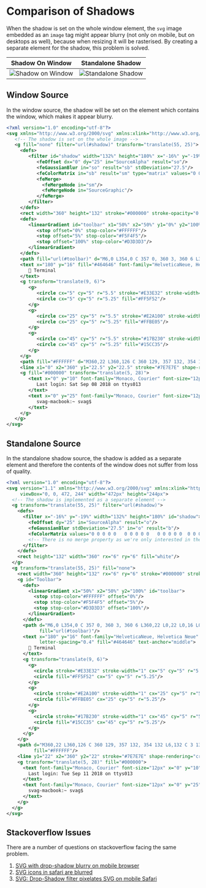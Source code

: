 # Comparison of Shadows

When the shadow is set on the whole window element, the `svg` image embedded as an `image` tag might appear blurry (not only on mobile, but on desktops as well), because when resizing it will be rasterised. By creating a separate element for the shadow, this problem is solved.

<table>
<thead>
 <tr>
  <th>
   Shadow On Window
  </th>
  <th>
   Standalone Shadow
  </th>
 </tr>
</thead>
<tbody>
  <tr>
   <td>
   <img alt="Shadow on Window" src="https://raw.github.com/artdecocode/daily-log/master/images/window.svg?sanitize=true">
   </td>
   <td>
   <img alt="Standalone Shadow" src="https://raw.github.com/artdecocode/daily-log/master/images/window2.svg?sanitize=true">
   </td>
  </tr>
</tbody>
</table>

## Window Source

In the window source, the shadow will be set on the element which contains the window, which makes it appear blurry.

```svg
<?xml version="1.0" encoding="utf-8"?>
<svg xmlns="http://www.w3.org/2000/svg" xmlns:xlink="http://www.w3.org/1999/xlink" width="472px" height="244px" version="1.1" viewBox="0, 0, 472, 244">
   <!-- The shadow is set on the whole image -->
   <g fill="none" filter="url(#shadow)" transform="translate(55, 25)">
     <defs>
        <filter id="shadow" width="132%" height="180%" x="-16%" y="-19%">
           <feOffset dx="0" dy="25" in="SourceAlpha" result="so"/>
           <feGaussianBlur in="so" result="sb" stdDeviation="27.5"/>
           <feColorMatrix in="sb" result="sm" type="matrix" values="0 0 0 0 0   0 0 0 0 0   0 0 0 0 0  0 0 0 0.5 0"/>
           <feMerge>
             <feMergeNode in="sm"/>
             <feMergeNode in="SourceGraphic"/>
           </feMerge>
        </filter>
     </defs>
     <rect width="360" height="132" stroke="#000000" stroke-opacity="0.2" rx="6"/>
     <defs>
        <linearGradient id="toolbar" x1="50%" x2="50%" y1="0%" y2="100%">
           <stop offset="0%" stop-color="#FFFFFF"/>
           <stop offset="5%" stop-color="#F5F4F5"/>
           <stop offset="100%" stop-color="#D3D3D3"/>
        </linearGradient>
     </defs>
     <path fill="url(#toolbar)" d="M6,0 L354,0 C 357 0, 360 3, 360 6 L360,22 L0,22 L0,16 L0,6 C 0 3, 3 0, 6 0"/>
     <text x="180" y="16" fill="#464646" font-family="HelveticaNeue, Helvetica Neue" font-size="13" letter-spacing="0.4" text-anchor="middle">
        🚞 Terminal
     </text>
     <g transform="translate(9, 6)">
        <g>
           <circle cx="5" cy="5" r="5.5" stroke="#E33E32" stroke-width="1"/>
           <circle cx="5" cy="5" r="5.25" fill="#FF5F52"/>
        </g>
        <g>
           <circle cx="25" cy="5" r="5.5" stroke="#E2A100" stroke-width="1"/>
           <circle cx="25" cy="5" r="5.25" fill="#FFBE05"/>
        </g>
        <g>
           <circle cx="45" cy="5" r="5.5" stroke="#17B230" stroke-width="1"/>
           <circle cx="45" cy="5" r="5.25" fill="#15CC35"/>
        </g>
     </g>
     <path fill="#FFFFFF" d="M360,22 L360,126 C 360 129, 357 132, 354 132 L6,132 C 3 132, 0 129, 0 126 L0,22 Z"/>
     <line x1="0" x2="360" y1="22.5" y2="22.5" stroke="#7E7E7E" shape-rendering="crispEdges"/>
     <g fill="#000000" transform="translate(5, 28)">
        <text x="0" y="10" font-family="Monaco, Courier" font-size="12px">
           Last login: Sat Sep 08 2018 on ttys013
        </text>
        <text x="0" y="25" font-family="Monaco, Courier" font-size="12px">
           svag-macbook:~ svag$
        </text>
     </g>
   </g>
</svg>
```

## Standalone Source

In the standalone shadow source, the shadow is added as a separate element and therefore the contents of the window does not suffer from loss of quality.

```svg
<?xml version="1.0" encoding="utf-8"?>
<svg version="1.1" xmlns="http://www.w3.org/2000/svg" xmlns:xlink="http://www.w3.org/1999/xlink"
     viewBox="0, 0, 472, 244" width="472px" height="244px">
  <!-- The shadow is implemented as a separate element -->
  <g transform="translate(55, 25)" filter="url(#shadow)">
    <defs>
      <filter x="-16%" y="-19%" width="132%" height="180%" id="shadow">
        <feOffset dy="25" in="SourceAlpha" result="o"/>
        <feGaussianBlur stdDeviation="27.5" in="o" result="b"/>
        <feColorMatrix values="0 0 0 0 0   0 0 0 0 0   0 0 0 0 0  0 0 0 0.5 0" in="b"/>
        <!-- There is no merge property as we're only interested in the shadow. -->
      </filter>
    </defs>
    <rect height="132" width="360" rx="6" ry="6" fill="white"/>
  </g>
  <g transform="translate(55, 25)" fill="none">
    <rect width="360" height="132" rx="6" ry="6" stroke="#000000" stroke-opacity="0.2"/>
    <g id="Toolbar">
      <defs>
        <linearGradient x1="50%" x2="50%" y2="100%" id="toolbar">
          <stop stop-color="#FFFFFF" offset="0%"/>
          <stop stop-color="#F5F4F5" offset="5%"/>
          <stop stop-color="#D3D3D3" offset="100%"/>
        </linearGradient>
      </defs>
      <path d="M6,0 L354,0 C 357 0, 360 3, 360 6 L360,22 L0,22 L0,16 L0,6 C 0 3, 3 0, 6 0"
            fill="url(#toolbar)"/>
      <text x="180" y="16" font-family="HelveticaNeue, Helvetica Neue" font-size="13"
            letter-spacing="0.4" fill="#464646" text-anchor="middle">
        🚞 Terminal
      </text>
      <g transform="translate(9, 6)">
        <g>
          <circle stroke="#E33E32" stroke-width="1" cx="5" cy="5" r="5.5"/>
          <circle fill="#FF5F52" cx="5" cy="5" r="5.25"/>
        </g>
        <g>
          <circle stroke="#E2A100" stroke-width="1" cx="25" cy="5" r="5.5"/>
          <circle fill="#FFBE05" cx="25" cy="5" r="5.25"/>
        </g>
        <g>
          <circle stroke="#17B230" stroke-width="1" cx="45" cy="5" r="5.5"/>
          <circle fill="#15CC35" cx="45" cy="5" r="5.25"/>
        </g>
      </g>
    </g>
    <path d="M360,22 L360,126 C 360 129, 357 132, 354 132 L6,132 C 3 132, 0 129, 0 126 L0,22 Z"
          fill="#FFFFFF"/>
    <line y1="22" x2="360" y2="22" stroke="#7E7E7E" shape-rendering="crispEdges"/>
    <g transform="translate(5, 28)" fill="#000000">
      <text font-family="Monaco, Courier" font-size="12px" x="0" y="10">
        Last login: Tue Sep 11 2018 on ttys013
      </text>
      <text font-family="Monaco, Courier" font-size="12px" x="0" y="25">
        svag-macbook:~ svag$
      </text>
    </g>
  </g>
</svg>
```

## Stackoverflow Issues

There are a number of questions on stackoverflow facing the same problem.

1. [SVG with drop-shadow blurry on mobile browser](https://stackoverflow.com/questions/25351902/svg-with-drop-shadow-blurry-on-mobile-browser)
1. [SVG icons in safari are blurred](https://stackoverflow.com/questions/43546754/svg-icons-in-safari-are-blurred)
1. [SVG: Drop-Shadow filter pixelates SVG on mobile Safari](https://stackoverflow.com/questions/14664407/svg-drop-shadow-filter-pixelates-svg-on-mobile-safari)
